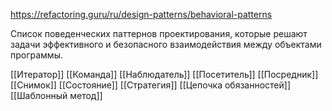 https://refactoring.guru/ru/design-patterns/behavioral-patterns

Список поведенческих паттернов проектирования, которые решают задачи эффективного и безопасного взаимодействия между объектами программы.

[[Итератор]]
[[Команда]]
[[Наблюдатель]]
[[Посетитель]]
[[Посредник]]
[[Снимок]]
[[Состояние]]
[[Стратегия]]
[[Цепочка обязанностей]]
[[Шаблонный метод]]